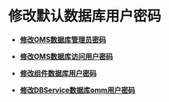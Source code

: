 # 修改默认数据库用户密码<a name="admin_guide_000258"></a>

-   **[修改OMS数据库管理员密码](修改OMS数据库管理员密码.md)**  

-   **[修改OMS数据库访问用户密码](修改OMS数据库访问用户密码.md)**  

-   **[修改组件数据库用户密码](修改组件数据库用户密码.md)**  

-   **[修改DBService数据库omm用户密码](修改DBService数据库omm用户密码.md)**  


